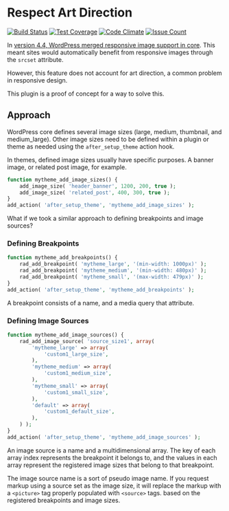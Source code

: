 # Respect Art Direction

[![Build Status](https://travis-ci.org/desrosj/respect-art-direction.svg?branch=master)](https://travis-ci.org/desrosj/respect-art-direction)
[![Test Coverage](https://codeclimate.com/github/desrosj/respect-art-direction/badges/coverage.svg)](https://codeclimate.com/github/desrosj/respect-art-direction/coverage)
[![Code Climate](https://codeclimate.com/github/desrosj/respect-art-direction/badges/gpa.svg)](https://codeclimate.com/github/desrosj/respect-art-direction)
[![Issue Count](https://codeclimate.com/github/desrosj/respect-art-direction/badges/issue_count.svg)](https://codeclimate.com/github/desrosj/respect-art-direction)

In [version 4.4, WordPress merged responsive image support in core](https://make.wordpress.org/core/2015/11/10/responsive-images-in-wordpress-4-4/).
This meant sites would automatically benefit from responsive images through the
`srcset` attribute.

However, this feature does not account for art direction, a common problem in
responsive design.

This plugin is a proof of concept for a way to solve this.

## Approach

WordPress core defines several image sizes (large, medium, thumbnail, and
medium_large). Other image sizes need to be defined within a plugin or theme as
needed using the `after_setup_theme` action hook.

In themes, defined image sizes usually have specific purposes. A banner image,
or related post image, for example.

```php
function mytheme_add_image_sizes() {
    add_image_size( 'header_banner', 1200, 200, true );
    add_image_size( 'related_post', 400, 300, true );
}
add_action( 'after_setup_theme', 'mytheme_add_image_sizes' );
```

What if we took a similar approach to defining breakpoints and image sources?

### Defining Breakpoints

```php
function mytheme_add_breakpoints() {
    rad_add_breakpoint( 'mytheme_large', '(min-width: 1000px)' );
    rad_add_breakpoint( 'mytheme_medium', '(min-width: 480px)' );
    rad_add_breakpoint( 'mytheme_small', '(max-width: 479px)' );
}
add_action( 'after_setup_theme', 'mytheme_add_breakpoints' );
```

A breakpoint consists of a name, and a media query that attribute.

### Defining Image Sources

```php
function mytheme_add_image_sources() {
    rad_add_image_source( 'source_size1', array(
        'mytheme_large' => array(
            'custom1_large_size',
        ),
        'mytheme_medium' => array(
            'custom1_medium_size',
        ),
        'mytheme_small' => array(
            'custom1_small_size',
        ),
        'default' => array(
            'custom1_default_size',
        ),
    ) );
}
add_action( 'after_setup_theme', 'mytheme_add_image_sources' );
```

An image source is a name and a multidimensional array. The key of each array
index represents the breakpoint it belongs to, and the values in each array
represent the registered image sizes that belong to that breakpoint.

The image source name is a sort of pseudo image name. If you request markup
using a source set as the image size, it will replace the markup with a
`<picture>` tag properly populated with `<source>` tags. based on the
registered breakpoints and image sizes.
